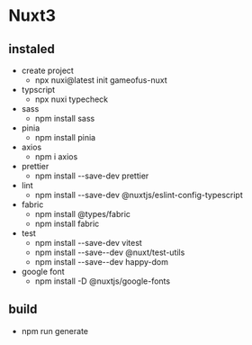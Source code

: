 # Nuxt3

## instaled

- create project
  - npx nuxi@latest init gameofus-nuxt
- typscript
  - npx nuxi typecheck
- sass
  - npm install sass
- pinia
  - npm install pinia
- axios
  - npm i axios
- prettier
  - npm install --save-dev prettier
- lint
  - npm install --save-dev @nuxtjs/eslint-config-typescript
- fabric
  - npm install @types/fabric
  - npm install fabric
- test
  - npm install --save-dev vitest
  - npm install --save--dev @nuxt/test-utils
  - npm install --save--dev happy-dom
- google font
  - npm install -D @nuxtjs/google-fonts

## build

- npm run generate
